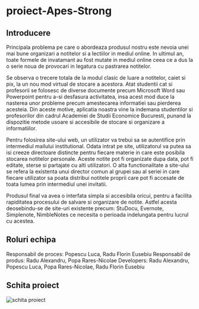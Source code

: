 # proiect-Apes-Strong

## Introducere

  Principala problema pe care o abordeaza produsul nostru este nevoia unei mai bune organizari a notitelor si a lectiilor in mediul online. In ultimul an, toate formele de invatamant au fost mutate in mediul online ceea ce a dus la o serie noua de provocari in legatura cu pastrarea notitelor.

  Se observa o trecere totala de la modul clasic de luare a notitelor, caiet si pix, la un nou mod virtual de stocare a acestora. Atat studentii cat si profesorii se folosesc de diverse documente precum Microsoft Word sau Powerpoint pentru a-si desfasura activitatea, insa acest mod duce la nasterea unor probleme precum amestecarea informatiei sau pierderea acesteia. Din aceste motive, aplicatia noastra vine la indemana studentilor si profesorilor din cadrul Academiei de Studii Economice Bucuresti, punand la dispozitie metode usoare si accesibile de stocare si organizare a informatiilor.

  Pentru folosirea site-ului web, un utilizator va trebui sa se autentifice prin intermediul mailului institutional. Odata intrat pe site, utilizatorul va putea sa isi creeze directoare distincte pentru fiecare materie in care este posibila stocarea notitelor personale. Aceste notite pot fi organizate dupa data, pot fi editate, sterse si partajate cu alti utilizatori. O alta functionalitate a site-ului se refera la existenta unui director comun al grupei sau al seriei in care fiecare utilizator sa poata distribui notitele proprii care pot fi accesate de toata lumea prin intermediul unei invitatii.

  Produsul final va avea o interfata simpla si accesibila oricui, pentru a facilita rapiditatea procesului de salvare si organizare de notite. Astfel acesta deosebindu-se de site-uri existente precum: StuDocu, Evernote, Simplenote, NimbleNotes ce necesita o perioada indelungata pentru lucrul cu acestea.
  
## Roluri echipa
Responsabil de proces: Popescu Luca, Radu Florin Eusebiu
Responsabil de produs: Radu Alexandru, Popa Rares-Nicolae
Developers: Radu Alexandru, Popescu Luca, Popa Rares-Nicolae, Radu Florin Eusebiu

## Schita proiect
![schita proiect](https://user-images.githubusercontent.com/72069125/98846884-3f245600-2458-11eb-8fb4-f5d9e6b7b837.png)
